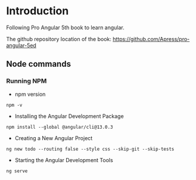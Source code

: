 # Introduction 
Following Pro Angular 5th book to learn angular.

The github repository location of the book: 
https://github.com/Apress/pro-angular-5ed


## Node commands

### Running NPM
- npm version
```
npm -v
```

- Installing the Angular Development Package
```
npm install --global @angular/cli@13.0.3
```

- Creating a New Angular Project

```
ng new todo --routing false --style css --skip-git --skip-tests
```

- Starting the Angular Development Tools

```
ng serve
```

